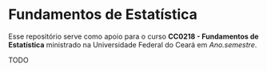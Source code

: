 # Fundamentos de Estatística

Esse repositório serve como apoio para o curso **CC0218 - Fundamentos de Estatística** ministrado na Universidade Federal do Ceará em *Ano.semestre*.

TODO